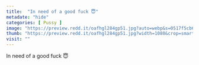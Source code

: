 ```yaml
---
title:  "In need of a good fuck 😇"
metadate: "hide"
categories: [ Pussy ]
image: "https://preview.redd.it/oafhgl284gp51.jpg?auto=webp&s=0517f5cb66e204869c3d4bbd15d32ac7695d72e9"
thumb: "https://preview.redd.it/oafhgl284gp51.jpg?width=1080&crop=smart&auto=webp&s=5ff1d8afb3e729b762110694773da4ec1bf6161a"
visit: ""
---
```

In need of a good fuck 😇
